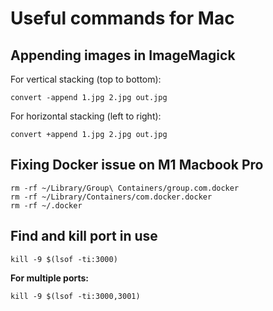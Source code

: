 # Useful commands for Mac

## Appending images in ImageMagick

For vertical stacking (top to bottom):

```
convert -append 1.jpg 2.jpg out.jpg
```

For horizontal stacking (left to right):

```
convert +append 1.jpg 2.jpg out.jpg
```

## Fixing Docker issue on M1 Macbook Pro

```shell
rm -rf ~/Library/Group\ Containers/group.com.docker
rm -rf ~/Library/Containers/com.docker.docker
rm -rf ~/.docker
```

## Find and kill port in use

```shell
kill -9 $(lsof -ti:3000)
```

**For multiple ports:**

```shell
kill -9 $(lsof -ti:3000,3001)
```
